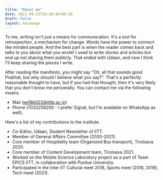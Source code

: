 ```yaml
---
title: "About me"
date: 2021-04-23T16:29:45+05:30
draft: False
layout: mainpage
---
```


To me, writing isn't just a means for communication. It's a tool for retrospection, a mechanism for change. Words have the power to connect like minded people. And the best part is when the reader comes back and talks to you about what you wrote!
I used to write stories and articles but end up not sharing them publicly. That ended with Udaan, and now I think I'll keep sharing the pieces I write.

After reading the manifesto, you might say "Oh, all that sounds good Prabhat, but why should I believe what you say?". That's a perfectly reasonable thought to have, but if you had that thought, then it's very likely that you don't know me personally. You can contact me via the following means.
- Mail (ee18b022@iittp.ac.in)
- Phone (7032258200 - I prefer Signal, but I'm available on WhatsApp as well). 

Here's a list of my contributions to the institute.

- Co-Editor, Udaan, Student Newsletter of IITT.
- Member of General Affairs Committee (2020-2021).
- Core member of Hospitality team (Organized Bus transport), Tirutsava 2020.
- Core member of Content Development team, Tirutsava 2021.
- Worked on the Mobile Science Laboratory project as a part of Team EPICS IITT, in collaboration with Purdue University.
- Participated in the Inter IIT Cultural meet 2018, Sports meet (2018, 2019), Tech meet (2021).
